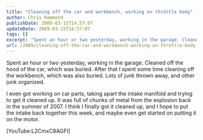```yaml
---
title: "Cleaning off the car and workbench, working on throttle body"
author: Chris Hammond
publishDate: 2009-03-15T14:57:07
updateDate: 2009-03-15T14:57:07
tags: []
excerpt: "Spent an hour or two yesterday, working in the garage. Cleaned off the hood of the car, which was buried. After that I spent some time cleaning off the workbench, which was also buried. Lots of junk thrown away, and other junk organized. I even got working on car parts, taking apart the intake manifold and trying to get it cleaned up. It was full of chunks of metal from the explosion back in the summer of 2007. I think I finally got it cleaned up, and I hope to put the intake back together this week, and maybe even get started on putting it on the motor. [YouTube:L2CmxC8AGFI]"
url: /2009/cleaning-off-the-car-and-workbench-working-on-throttle-body  # Use the generated URL with year
---
```

<p>Spent an hour or two yesterday, working in the garage. Cleaned off the hood of the car, which was buried. After that I spent some time cleaning off the workbench, which was also buried. Lots of junk thrown away, and other junk organized.</p> <p>I even got working on car parts, taking apart the intake manifold and trying to get it&#160;cleaned up. It was full of chunks of metal from the explosion back in the summer of 2007. I&#160;think I finally got it cleaned up, and I&#160;hope to put the intake back together this week, and maybe even get started on putting it on the motor.</p> <p>[YouTube:L2CmxC8AGFI]</p>
